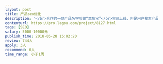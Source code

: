```yaml
---                
layout: post       
title: 产品seo优化           
description: '</br>合作的一款产品名字叫做“章鱼宝”</br>官网上线，但是用户搜索产品名称抵达不到我们想要的页面。</br>现需要外包团队做seo优化。效果就是，百度搜索“章鱼宝”，出现的都是我们的官网以及媒体报道。</br>'     
contenturl: https://pro.lagou.com/project/8127.html      
tags: [SEO]            
salary: 5000-10000元          
publish_time: 2018-05-28 15:02:20         
review: 744人                   
apply: 3人                   
recommend: 0人                   
time_range: 小于1周              
---                 
```

